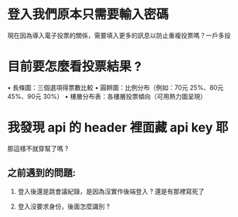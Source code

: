 # 登入我們原本只需要輸入密碼
現在因為導入電子投票的關係，需要填入更多的訊息以防止重複投票嗎？一戶多投

# 目前要怎麼看投票結果 ?
•	長條圖：三個選項得票數比較
•	圓餅圖：比例分布（例如：70元 25%、80元 45%、90元 30%）
•	樓層分布表：各樓層投票傾向（可用熱力圖呈現）

# 我發現 api 的 header 裡面藏 api key 耶
那這樣不就穿幫了嗎 ?

## 之前遇到的問題:
1. 登入後還是跳會議紀錄，是因為沒實作後端登入 ?
還是有那裡寫死了

2. 登入沒要求身份，後面怎麼識別 ?